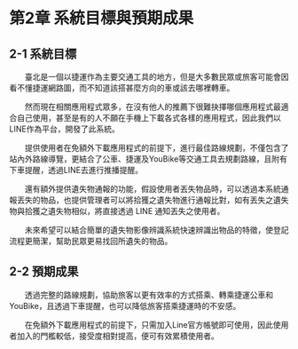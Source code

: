 # 第2章	系統目標與預期成果
## 2-1 系統目標
&emsp;&emsp;臺北是一個以捷運作為主要交通工具的地方，但是大多數民眾或旅客可能會因看不懂捷運網路圖，而不知道該搭甚麼方向的車或該去哪裡轉車。

&emsp;&emsp;然而現在相關應用程式眾多，在沒有他人的推薦下很難抉擇哪個應用程式最適合自己使用，甚至是有的人不願在手機上下載各式各樣的應用程式，因此我們以LINE作為平台，開發了此系統。

&emsp;&emsp;提供使用者在免額外下載應用程式的前提下，進行最佳路線規劃，不僅包含了站內外路線導覽，更結合了公車、捷運及YouBike等交通工具去規劃路線，且附有下車提醒，透過LINE去進行推播提醒。

&emsp;&emsp;還有額外提供遺失物通報的功能，假設使用者丟失物品時，可以透過本系統通報丟失的物品，也提供管理者可以將拾獲之遺失物進行通報比對，如有丟失之遺失物與拾獲之遺失物相似，將直接透過 LINE 通知丟失之使用者。

&emsp;&emsp;未來希望可以結合簡單的遺失物影像辨識系統快速辨識出物品的特徵，使登記流程更簡潔，幫助民眾更易找回所遺失的物品。


## 2-2 預期成果
&emsp;&emsp;透過完整的路線規劃，協助旅客以更有效率的方式搭乘、轉乘捷運公車和YouBike，且透過下車提醒，也可以降低旅客搭乘捷運時的不安感。

&emsp;&emsp;在免額外下載應用程式的前提下，只需加入Line官方帳號即可使用，因此使用者加入的門檻較低，接受度相對提高，便可有效累積使用者。


